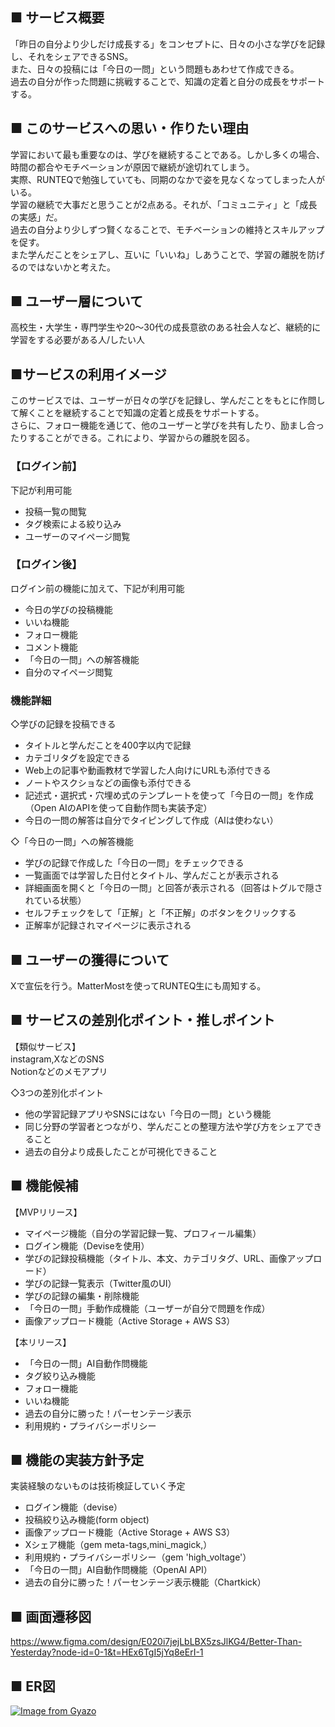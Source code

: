 ## ■ サービス概要
「昨日の自分より少しだけ成長する」をコンセプトに、日々の小さな学びを記録し、それをシェアできるSNS。<br>
また、日々の投稿には「今日の一問」という問題もあわせて作成できる。<br>
過去の自分が作った問題に挑戦することで、知識の定着と自分の成長をサポートする。

## ■ このサービスへの思い・作りたい理由
学習において最も重要なのは、学びを継続することである。しかし多くの場合、時間の都合やモチベーションが原因で継続が途切れてしまう。<br>
実際、RUNTEQで勉強していても、同期のなかで姿を見なくなってしまった人がいる。<br>
学習の継続で大事だと思うことが2点ある。それが、「コミュニティ」と「成長の実感」だ。<br>
過去の自分より少しずつ賢くなることで、モチベーションの維持とスキルアップを促す。<br>
また学んだことをシェアし、互いに「いいね」しあうことで、学習の離脱を防げるのではないかと考えた。

## ■ ユーザー層について
高校生・大学生・専門学生や20〜30代の成長意欲のある社会人など、継続的に学習をする必要がある人/したい人

## ■サービスの利用イメージ
このサービスでは、ユーザーが日々の学びを記録し、学んだことをもとに作問して解くことを継続することで知識の定着と成長をサポートする。<br>
さらに、フォロー機能を通じて、他のユーザーと学びを共有したり、励まし合ったりすることができる。これにより、学習からの離脱を図る。<br>
### 【ログイン前】
下記が利用可能
<ul>
  <li>投稿一覧の閲覧</li>
  <li>タグ検索による絞り込み</li>
  <li>ユーザーのマイページ閲覧</li>
</ul>

### 【ログイン後】
ログイン前の機能に加えて、下記が利用可能
<ul>
  <li>今日の学びの投稿機能</li>
  <li>いいね機能</li>
  <li>フォロー機能</li>
  <li>コメント機能</li>
  <li>「今日の一問」への解答機能</li>
  <li>自分のマイページ閲覧</li>
</ul>

### 機能詳細
◇学びの記録を投稿できる
<ul>
  <li>タイトルと学んだことを400字以内で記録</li>
  <li>カテゴリタグを設定できる</li>
  <li>Web上の記事や動画教材で学習した人向けにURLも添付できる</li>
  <li>ノートやスクショなどの画像も添付できる</li>
  <li>記述式・選択式・穴埋め式のテンプレートを使って「今日の一問」を作成（Open AIのAPIを使って自動作問も実装予定）</li>
  <li>今日の一問の解答は自分でタイピングして作成（AIは使わない）</li>
</ul>

◇「今日の一問」への解答機能
<ul>
  <li>学びの記録で作成した「今日の一問」をチェックできる</li>
  <li>一覧画面では学習した日付とタイトル、学んだことが表示される</li>
  <li>詳細画面を開くと「今日の一問」と回答が表示される（回答はトグルで隠されている状態）</li>
  <li>セルフチェックをして「正解」と「不正解」のボタンをクリックする</li>
  <li>正解率が記録されマイページに表示される</li>
</ul>

## ■ ユーザーの獲得について
Xで宣伝を行う。MatterMostを使ってRUNTEQ生にも周知する。

## ■ サービスの差別化ポイント・推しポイント
  【類似サービス】  
instagram,XなどのSNS  
Notionなどのメモアプリ

◇3つの差別化ポイント
<ul>
  <li>他の学習記録アプリやSNSにはない「今日の一問」という機能</li>
  <li>同じ分野の学習者とつながり、学んだことの整理方法や学び方をシェアできること</li>
  <li>過去の自分より成長したことが可視化できること</li>
</ul>

## ■ 機能候補　
【MVPリリース】
<ul>
  <li>マイページ機能（自分の学習記録一覧、プロフィール編集）</li>
  <li>ログイン機能（Deviseを使用）</li>
  <li>学びの記録投稿機能（タイトル、本文、カテゴリタグ、URL、画像アップロード）</li>
  <li>学びの記録一覧表示（Twitter風のUI）</li>
  <li>学びの記録の編集・削除機能</li>
  <li>「今日の一問」手動作成機能（ユーザーが自分で問題を作成）</li>
  <li>画像アップロード機能（Active Storage + AWS S3）</li>
</ul>

【本リリース】
<ul>
  <li>「今日の一問」AI自動作問機能</li>
  <li>タグ絞り込み機能</li>
  <li>フォロー機能</li>
  <li>いいね機能</li>
  <li>過去の自分に勝った！パーセンテージ表示</li>
  <li>利用規約・プライバシーポリシー</li>
</ul>
  
## ■ 機能の実装方針予定
実装経験のないものは技術検証していく予定
<ul>
  <li>ログイン機能（devise）</li>
  <li>投稿絞り込み機能(form object)</li>
  <li>画像アップロード機能（Active Storage + AWS S3）</li>
  <li>Xシェア機能（gem meta-tags,mini_magick,）</li>
  <li>利用規約・プライバシーポリシー（gem 'high_voltage'）</li>
  <li>「今日の一問」AI自動作問機能（OpenAI API）</li>
  <li>過去の自分に勝った！パーセンテージ表示機能（Chartkick）
</ul>

## ■ 画面遷移図
https://www.figma.com/design/E020i7jejLbLBX5zsJlKG4/Better-Than-Yesterday?node-id=0-1&t=HEx6TgI5jYq8eErI-1

## ■ ER図
[![Image from Gyazo](https://i.gyazo.com/f038640e2f9d1e36631de18c3e8d28e5.png)](https://gyazo.com/f038640e2f9d1e36631de18c3e8d28e5)
